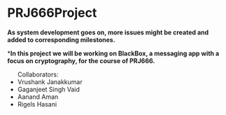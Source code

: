 # PRJ666Project

**As system development goes on, more issues might be created and added to corresponding milestones.** 


***In this project we will be working on BlackBox, a messaging app with a focus on cryptography, for the course of PRJ666.**
<ul>
Collaborators:
  <li>
    Vrushank Janakkumar
  </li>
  <li>
    Gaganjeet Singh Vaid
  </li>
  <li>
    Aanand Aman
  </li>
  <li>
    Rigels Hasani
  </li>
</ul>
